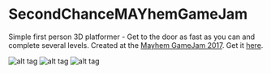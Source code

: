 # SecondChanceMAYhemGameJam
Simple first person 3D platformer - Get to the door as fast as you can and complete several levels.
Created at the [Mayhem GameJam 2017](https://itch.io/jam/mayhem-2017).
Get it [here](https://itch.io/jam/mayhem-2017/rate/146983).


![alt tag](https://img.itch.zone/aW1hZ2UvMTQ2OTgzLzY3Mjk0Mi5wbmc=/original/bMd8Bj.png)
![alt tag](https://img.itch.zone/aW1hZ2UvMTQ2OTgzLzY3Mjk0MS5wbmc=/original/eYL71%2F.png)
![alt tag](https://img.itch.zone/aW1hZ2UvMTQ2OTgzLzY3Mjk0MC5wbmc=/original/JF%2FzJ1.png)
